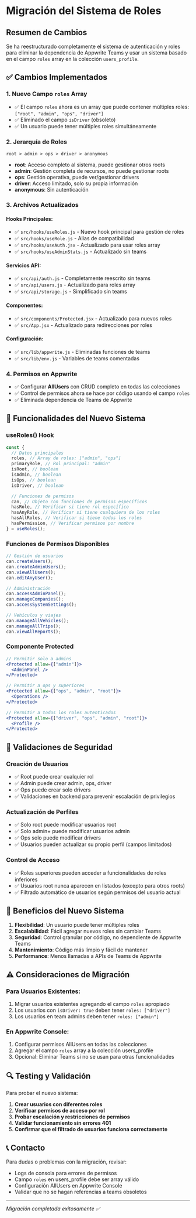 # Migración del Sistema de Roles

## Resumen de Cambios

Se ha reestructurado completamente el sistema de autenticación y roles para eliminar la dependencia de Appwrite Teams y usar un sistema basado en el campo `roles` array en la colección `users_profile`.

## ✅ Cambios Implementados

### 1. **Nuevo Campo `roles` Array**

- ✅ El campo `roles` ahora es un array que puede contener múltiples roles: `["root", "admin", "ops", "driver"]`
- ✅ Eliminado el campo `isDriver` (obsoleto)
- ✅ Un usuario puede tener múltiples roles simultáneamente

### 2. **Jerarquía de Roles**

```
root > admin > ops > driver > anonymous
```

- **root**: Acceso completo al sistema, puede gestionar otros roots
- **admin**: Gestión completa de recursos, no puede gestionar roots
- **ops**: Gestión operativa, puede ver/gestionar drivers
- **driver**: Acceso limitado, solo su propia información
- **anonymous**: Sin autenticación

### 3. **Archivos Actualizados**

#### **Hooks Principales:**

- ✅ `src/hooks/useRoles.js` - Nuevo hook principal para gestión de roles
- ✅ `src/hooks/useRole.js` - Alias de compatibilidad
- ✅ `src/hooks/useAuth.jsx` - Actualizado para usar roles array
- ✅ `src/hooks/useAdminStats.js` - Actualizado sin teams

#### **Servicios API:**

- ✅ `src/api/auth.js` - Completamente reescrito sin teams
- ✅ `src/api/users.js` - Actualizado para roles array
- ✅ `src/api/storage.js` - Simplificado sin teams

#### **Componentes:**

- ✅ `src/components/Protected.jsx` - Actualizado para nuevos roles
- ✅ `src/App.jsx` - Actualizado para redirecciones por roles

#### **Configuración:**

- ✅ `src/lib/appwrite.js` - Eliminadas funciones de teams
- ✅ `src/lib/env.js` - Variables de teams comentadas

### 4. **Permisos en Appwrite**

- ✅ Configurar **AllUsers** con CRUD completo en todas las colecciones
- ✅ Control de permisos ahora se hace por código usando el campo `roles`
- ✅ Eliminada dependencia de Teams de Appwrite

## 🔧 Funcionalidades del Nuevo Sistema

### **useRoles() Hook**

```javascript
const {
  // Datos principales
  roles, // Array de roles: ["admin", "ops"]
  primaryRole, // Rol principal: "admin"
  isRoot, // boolean
  isAdmin, // boolean
  isOps, // boolean
  isDriver, // boolean

  // Funciones de permisos
  can, // Objeto con funciones de permisos específicos
  hasRole, // Verificar si tiene rol específico
  hasAnyRole, // Verificar si tiene cualquiera de los roles
  hasAllRoles, // Verificar si tiene todos los roles
  hasPermission, // Verificar permisos por nombre
} = useRoles();
```

### **Funciones de Permisos Disponibles**

```javascript
// Gestión de usuarios
can.createUsers();
can.createAdminUsers();
can.viewAllUsers();
can.editAnyUser();

// Administración
can.accessAdminPanel();
can.manageCompanies();
can.accessSystemSettings();

// Vehículos y viajes
can.manageAllVehicles();
can.manageAllTrips();
can.viewAllReports();
```

### **Componente Protected**

```jsx
// Permitir solo a admins
<Protected allow={["admin"]}>
  <AdminPanel />
</Protected>

// Permitir a ops y superiores
<Protected allow={["ops", "admin", "root"]}>
  <Operations />
</Protected>

// Permitir a todos los roles autenticados
<Protected allow={["driver", "ops", "admin", "root"]}>
  <Profile />
</Protected>
```

## 📝 Validaciones de Seguridad

### **Creación de Usuarios**

- ✅ Root puede crear cualquier rol
- ✅ Admin puede crear admin, ops, driver
- ✅ Ops puede crear solo drivers
- ✅ Validaciones en backend para prevenir escalación de privilegios

### **Actualización de Perfiles**

- ✅ Solo root puede modificar usuarios root
- ✅ Solo admin+ puede modificar usuarios admin
- ✅ Ops solo puede modificar drivers
- ✅ Usuarios pueden actualizar su propio perfil (campos limitados)

### **Control de Acceso**

- ✅ Roles superiores pueden acceder a funcionalidades de roles inferiores
- ✅ Usuarios root nunca aparecen en listados (excepto para otros roots)
- ✅ Filtrado automático de usuarios según permisos del usuario actual

## 🚀 Beneficios del Nuevo Sistema

1. **Flexibilidad**: Un usuario puede tener múltiples roles
2. **Escalabilidad**: Fácil agregar nuevos roles sin cambiar Teams
3. **Seguridad**: Control granular por código, no dependiente de Appwrite Teams
4. **Mantenimiento**: Código más limpio y fácil de mantener
5. **Performance**: Menos llamadas a APIs de Teams de Appwrite

## ⚠️ Consideraciones de Migración

### **Para Usuarios Existentes:**

1. Migrar usuarios existentes agregando el campo `roles` apropiado
2. Los usuarios con `isDriver: true` deben tener `roles: ["driver"]`
3. Los usuarios en team admins deben tener `roles: ["admin"]`

### **En Appwrite Console:**

1. Configurar permisos AllUsers en todas las colecciones
2. Agregar el campo `roles` array a la colección users_profile
3. Opcional: Eliminar Teams si no se usan para otras funcionalidades

## 🔍 Testing y Validación

Para probar el nuevo sistema:

1. **Crear usuarios con diferentes roles**
2. **Verificar permisos de acceso por rol**
3. **Probar escalación y restricciones de permisos**
4. **Validar funcionamiento sin errores 401**
5. **Confirmar que el filtrado de usuarios funciona correctamente**

## 📞 Contacto

Para dudas o problemas con la migración, revisar:

- Logs de consola para errores de permisos
- Campo `roles` en users_profile debe ser array válido
- Configuración AllUsers en Appwrite Console
- Validar que no se hagan referencias a teams obsoletos

---

_Migración completada exitosamente ✅_
